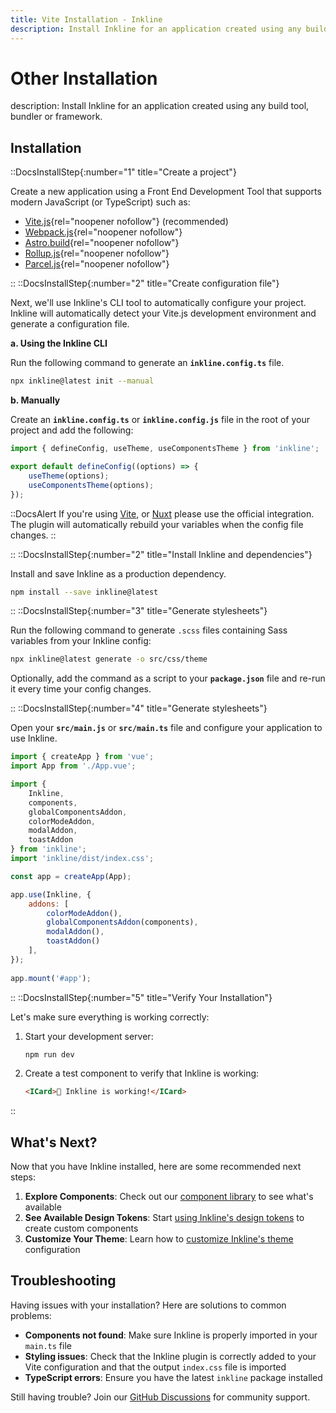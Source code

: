 ```yaml
---
title: Vite Installation - Inkline
description: Install Inkline for an application created using any build tool, bundler or framework.
---
```


# Other Installation

description: Install Inkline for an application created using any build tool, bundler or framework.

## Installation

::DocsInstallStep{:number="1" title="Create a project"}

Create a new application using a Front End Development Tool that supports modern JavaScript (or TypeScript) such as:

- [Vite.js](https://vitejs.dev){rel="noopener nofollow"} (recommended)
- [Webpack.js](https://webpack.js.org){rel="noopener nofollow"}
- [Astro.build](https://astro.build){rel="noopener nofollow"}
- [Rollup.js](https://rollupjs.org){rel="noopener nofollow"}
- [Parcel.js](https://parceljs.org){rel="noopener nofollow"}

::
::DocsInstallStep{:number="2" title="Create configuration file"}

Next, we'll use Inkline's CLI tool to automatically configure your project. Inkline will automatically detect your Vite.js development environment and generate a configuration file.

**a. Using the Inkline CLI**

Run the following command to generate an **`inkline.config.ts`** file.

~~~bash
npx inkline@latest init --manual
~~~

**b. Manually**

Create an **`inkline.config.ts`** or  **`inkline.config.js`** file in the root of your project and add the following:

~~~typescript
import { defineConfig, useTheme, useComponentsTheme } from 'inkline';

export default defineConfig((options) => {
    useTheme(options);
    useComponentsTheme(options);
});
~~~

::DocsAlert
If you're using [Vite](/docs/installation/vite), or [Nuxt](/docs/installation/nuxt) please use the official integration. The plugin will automatically rebuild your variables when the config file changes.
::

::
::DocsInstallStep{:number="2" title="Install Inkline and dependencies"}

Install and save Inkline as a production dependency.

~~~bash
npm install --save inkline@latest
~~~

::
::DocsInstallStep{:number="3" title="Generate stylesheets"}

Run the following command to generate `.scss` files containing Sass variables from your Inkline config:

~~~bash
npx inkline@latest generate -o src/css/theme
~~~

Optionally, add the command as a script to your **`package.json`** file and re-run it every time your config changes.

::
::DocsInstallStep{:number="4" title="Generate stylesheets"}

Open your **`src/main.js`** or **`src/main.ts`** file and configure your application to use Inkline.

~~~js
import { createApp } from 'vue';
import App from './App.vue';

import { 
    Inkline, 
    components,
    globalComponentsAddon,
    colorModeAddon,
    modalAddon,
    toastAddon
} from 'inkline';
import 'inkline/dist/index.css';

const app = createApp(App);

app.use(Inkline, {
    addons: [
        colorModeAddon(), 
        globalComponentsAddon(components), 
        modalAddon(), 
        toastAddon()
    ],
});
    
app.mount('#app');
~~~

::
::DocsInstallStep{:number="5" title="Verify Your Installation"}

Let's make sure everything is working correctly:

1. Start your development server:
   ```bash
   npm run dev
   ```

2. Create a test component to verify that Inkline is working:

   ```html
   <ICard>🎉 Inkline is working!</ICard>
   ```

::

## What's Next?

Now that you have Inkline installed, here are some recommended next steps:

1. **Explore Components**: Check out our [component library](/docs/components) to see what's available
2. **See Available Design Tokens**: Start [using Inkline's design tokens](/docs/customization/design-tokens) to create custom components
3. **Customize Your Theme**: Learn how to [customize Inkline's theme](/docs/customization/theming) configuration

## Troubleshooting

Having issues with your installation? Here are solutions to common problems:

- **Components not found**: Make sure Inkline is properly imported in your `main.ts` file
- **Styling issues**: Check that the Inkline plugin is correctly added to your Vite configuration and that the output `index.css` file is imported
- **TypeScript errors**: Ensure you have the latest `inkline` package installed

Still having trouble? Join our [GitHub Discussions](https://github.com/inkline/inkline/discussions) for community support.
